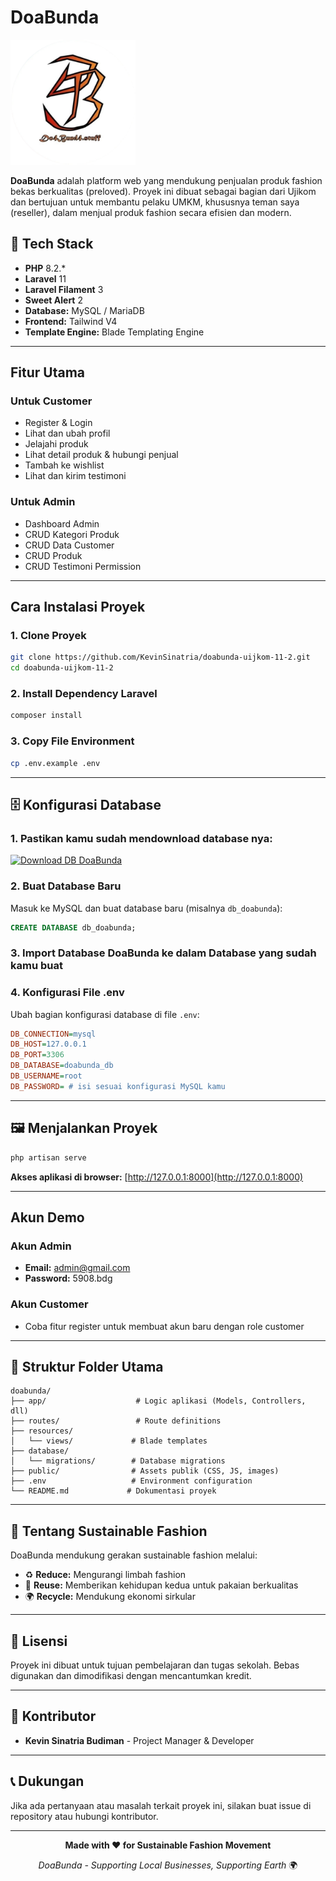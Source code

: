 # DoaBunda

<img width="200" src="./public/favicon.png">

**DoaBunda** adalah platform web yang mendukung penjualan produk fashion bekas berkualitas (preloved). Proyek ini dibuat sebagai bagian dari Ujikom dan bertujuan untuk membantu pelaku UMKM, khususnya teman saya (reseller), dalam menjual produk fashion secara efisien dan modern.

## 🔧 Tech Stack

- **PHP** 8.2.*
- **Laravel** 11
- **Laravel Filament** 3
- **Sweet Alert** 2
- **Database:** MySQL / MariaDB
- **Frontend:** Tailwind V4
- **Template Engine:** Blade Templating Engine

---

## Fitur Utama

### Untuk Customer
-  Register & Login
-  Lihat dan ubah profil
-  Jelajahi produk
-  Lihat detail produk & hubungi penjual
-  Tambah ke wishlist
-  Lihat dan kirim testimoni

### Untuk Admin
-  Dashboard Admin
-  CRUD Kategori Produk
-  CRUD Data Customer
-  CRUD Produk
-  CRUD Testimoni Permission

---

## Cara Instalasi Proyek

### 1. Clone Proyek
```bash
git clone https://github.com/KevinSinatria/doabunda-uijkom-11-2.git
cd doabunda-uijkom-11-2
```

### 2. Install Dependency Laravel
```bash
composer install
```

### 3. Copy File Environment
```bash
cp .env.example .env
```

---

## 🗄️ Konfigurasi Database

### 1. Pastikan kamu sudah mendownload database nya:
[![Download DB DoaBunda](https://img.shields.io/badge/-Download_DB_DoaBunda-0077B5?style=flat&logo=linkedin&logoColor=white)](https://www.mediafire.com/file/ssothz4wxc8d144/db_doabunda.sql/file)

### 2. Buat Database Baru
Masuk ke MySQL dan buat database baru (misalnya `db_doabunda`):

```sql
CREATE DATABASE db_doabunda;
```

### 3. Import Database DoaBunda ke dalam Database yang sudah kamu buat

### 4. Konfigurasi File .env
Ubah bagian konfigurasi database di file `.env`:

```ini
DB_CONNECTION=mysql
DB_HOST=127.0.0.1
DB_PORT=3306
DB_DATABASE=doabunda_db
DB_USERNAME=root
DB_PASSWORD= # isi sesuai konfigurasi MySQL kamu
```

---

## 🖼️ Menjalankan Proyek

```bash
php artisan serve
```

**Akses aplikasi di browser:** [http://127.0.0.1:8000](http://127.0.0.1:8000)

---

## Akun Demo

###  Akun Admin
- **Email:** admin@gmail.com
- **Password:** 5908.bdg

###  Akun Customer
- Coba fitur register untuk membuat akun baru dengan role customer

---

## 📁 Struktur Folder Utama

```
doabunda/
├── app/                    # Logic aplikasi (Models, Controllers, dll)
├── routes/                 # Route definitions
├── resources/
│   └── views/             # Blade templates
├── database/
│   └── migrations/        # Database migrations
├── public/                # Assets publik (CSS, JS, images)
├── .env                   # Environment configuration
└── README.md             # Dokumentasi proyek
```

---

## 🌱 Tentang Sustainable Fashion

DoaBunda mendukung gerakan sustainable fashion melalui:
- ♻️ **Reduce:** Mengurangi limbah fashion
- 🔄 **Reuse:** Memberikan kehidupan kedua untuk pakaian berkualitas
- 🌍 **Recycle:** Mendukung ekonomi sirkular

---

## 📄 Lisensi

Proyek ini dibuat untuk tujuan pembelajaran dan tugas sekolah. Bebas digunakan dan dimodifikasi dengan mencantumkan kredit.

---

## 🤝 Kontributor

- **Kevin Sinatria Budiman** - Project Manager & Developer

---

## 📞 Dukungan

Jika ada pertanyaan atau masalah terkait proyek ini, silakan buat issue di repository atau hubungi kontributor.

---

<div align="center">
  
**Made with ❤️ for Sustainable Fashion Movement**

*DoaBunda - Supporting Local Businesses, Supporting Earth* 🌍

</div>
